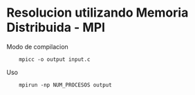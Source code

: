# Resolucion utilizando Memoria Distribuida - MPI

Modo de compilacion
```
    mpicc -o output input.c
```

Uso
```
    mpirun -np NUM_PROCESOS output
```
